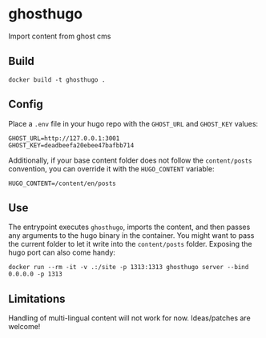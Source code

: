 # ghosthugo

Import content from ghost cms

## Build

```
docker build -t ghosthugo .
```

## Config

Place a `.env` file in your hugo repo with the `GHOST_URL` and `GHOST_KEY` values:

```
GHOST_URL=http://127.0.0.1:3001
GHOST_KEY=deadbeefa20ebee47bafbb714
```

Additionally, if your base content folder does not follow the `content/posts`
convention, you can override it with the `HUGO_CONTENT` variable:

```
HUGO_CONTENT=/content/en/posts
```

## Use

The entrypoint executes `ghosthugo`, imports the content, and then passes any arguments
to the hugo binary in the container. You might want to pass the current folder to let
it write into the `content/posts` folder. Exposing the hugo port can also come handy:

```
docker run --rm -it -v .:/site -p 1313:1313 ghosthugo server --bind 0.0.0.0 -p 1313
```

## Limitations

Handling of multi-lingual content will not work for now. Ideas/patches are welcome!

